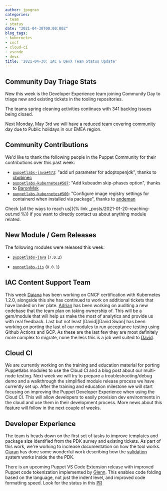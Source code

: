 ```yaml
---
author: jpogran
categories:
- team
- status
date: "2021-04-30T00:00:00Z"
blog_tags:
- kubernetes
- cncf
- cloud-ci
- vscode
- devx
title: '2021-04-30: IAC & DevX Team Status Update'
---
```


## Community Day Triage Stats

New this week is the Developer Experience team joining Community Day to triage new and existing tickets in the tooling repositories.

The teams spring cleaning activities continues with 341 backlog issues being closed.

Next Monday, May 3rd we will have a reduced team covering community day due to Public holidays in our EMEA region.

## Community Contributions

We'd like to thank the following people in the Puppet Community for their contributions over this past week:

- [`puppetlabs-java#473`][puppetlabs-java-pr-473]: "add url parameter for adoptopenjdk", thanks to [cbobinec][cbobinec]
- [`puppetlabs-kubernetes#507`][puppetlabs-kubernetes-pr-507]: "Add kubeadm skip-phases option", thanks to [BaronMsk][BaronMsk]
- [`puppetlabs-kubernetes#500`][puppetlabs-kubernetes-pr-500]: "Configure image registry settings for  containerd when installed via package", thanks to [andeman][andeman]

Check [all the ways to reach us]({% link _posts/2021-01-20-reaching-out.md %}) if you want to directly contact us about anything module related.

## New Module / Gem Releases

The following modules were released this week:

- [`puppetlabs-java`][puppetlabs-java] (`7.0.2`)
- [`puppetlabs-iis`][puppetlabs-iis] (`8.0.1`)

  [puppetlabs-java]: https://github.com/puppetlabs/puppetlabs-java
  [puppetlabs-iis]: https://github.com/puppetlabs/puppetlabs-iis
  [puppetlabs-java-pr-473]: https://github.com/puppetlabs/puppetlabs-java/pull/473
  [cbobinec]: https://github.com/cbobinec
  [puppetlabs-kubernetes-pr-507]: https://github.com/puppetlabs/puppetlabs-kubernetes/pull/507
  [BaronMsk]: https://github.com/BaronMsk
  [puppetlabs-kubernetes-pr-500]: https://github.com/puppetlabs/puppetlabs-kubernetes/pull/500
  [andeman]: https://github.com/andeman

## IAC Content Support Team

This week [Daiana][Daiana] has been working on CNCF certification with Kubernetes 1.2.0, alongside this she has continued to work on additional tickets that have landed on her plate. [Adrian][Adrian] has been working on auditing a new codebase that the team plan on taking ownership of. This will be a gem/module that will help us make the most of analytics and provide us with real feedback. Last but not least [David][David Swan] has been working on porting the last of our modules to run acceptance testing using Github Actions and GCP. As these are the last few they are most definitely more complex to migrate, none the less this is a job well suited to [David][DavidSwan].

## Cloud CI

We are currently working on the training and education material for porting Puppetlabs modules to use the Cloud CI and a blog post about our multi-node testing. Next week we will try to prepare a troubleshooting/debug demo and a walkthrough the simplified module release process we have currently set up.
After the training and education milestone we will start focusing on improving the Puppet Developer Experience when using the Cloud CI. This will allow developers to easily provision dev environments in the cloud and use them in their development process. More news about this feature will follow in the next couple of weeks.

## Developer Experience

The team is heads down on the first set of tasks to improve templates and package size identified from the PDK survey and existing tickets. As part of this work, we're working to increase documentation on how the tool works. [Ciaran][Ciaran] has done some wonderful work describing how the [validation](https://github.com/puppetlabs/pdk/blob/main/reference/validate/REFERENCE.md) system works inside the the PDK.

There is an upcoming Puppet VS Code Extension release with improved Puppet code tokenization implemented by [Glenn][Glenn]. This enables code folding based on the language, not just the indent level, and improved code formatting speed. Look for the status in this [PR](https://github.com/puppetlabs/puppet-editor-services/pull/302)

  [Adrian]:             https://github.com/adrianiurca
  [Ben]:                https://github.com/binford2k
  [Ciaran]:             https://github.com/sanfrancrisko
  [Daiana]:             https://github.com/daianamezdrea
  [Danny]:              https://github.com/carabasdaniel
  [DavidArmstrong]:     https://github.com/da-ar
  [DavidSchmitt]:       https://github.com/DavidS
  [DavidSwan]:          https://github.com/david22swan
  [Disha]:              https://github.com/Disha-maker
  [Glenn]:              https://github.com/glennsarti
  [James]:              https://github.com/jpogran
  [Lore]:               https://github.com/lionce
  [Michael]:            https://github.com/michaeltlombardi
  [Paula]:              https://github.com/pmcmaw
  [Sheena]:             https://github.com/sheenaajay
  [Supported Modules]:  https://puppetlabs.github.io/iac/modules/
  [Tools]:              https://puppetlabs.github.io/iac/tools/
